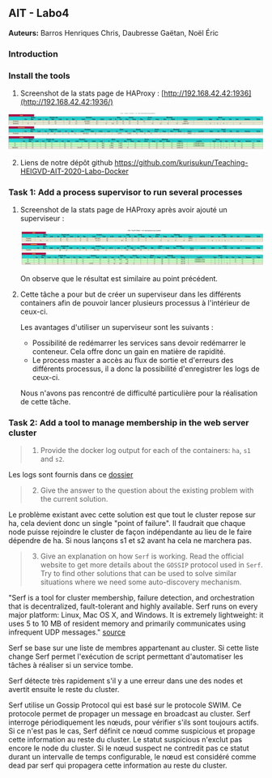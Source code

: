 ## AIT - Labo4



**Auteurs:** Barros Henriques Chris, Daubresse Gaëtan, Noël Éric

### Introduction 

### Install the tools

1. Screenshot de la stats page de HAProxy :  [http://192.168.42.42:1936](http://192.168.42.42:1936/) 

![](img/image_2020-12-09_16-54-26.png)

2. Liens de notre dépôt github https://github.com/kurisukun/Teaching-HEIGVD-AIT-2020-Labo-Docker

### Task 1: Add a process supervisor to run several processes

1. Screenshot de la stats page de HAProxy après avoir ajouté un superviseur : 

   ![](img/image_2020-12-09_17-28-06.png)

   On observe que le résultat est similaire au point précédent. 

2. Cette tâche a pour but de créer un superviseur dans les différents containers afin de pouvoir lancer plusieurs processus à l'intérieur de ceux-ci. 

   Les avantages d'utiliser un superviseur sont les suivants :  

   - Possibilité de redémarrer les services sans devoir redémarrer le conteneur. Cela offre donc un gain en matière de rapidité. 
   - Le process master a accès au flux de sortie et d'erreurs des différents processus, il a donc la possibilité d'enregistrer les logs de ceux-ci. 

   Nous n'avons pas rencontré de difficulté particulière pour la réalisation de cette tâche. 

### Task 2: Add a tool to manage membership in the web server cluster

> 1. Provide the docker log output for each of the containers: `ha`, `s1` and `s2`.

Les logs sont fournis dans ce [dossier](../logs/task2)

> 2. Give the answer to the question about the existing problem with the current solution.

Le problème existant avec cette solution est que tout le cluster repose sur ha, cela devient donc un single "point of failure". Il faudrait que chaque node puisse rejoindre le cluster de façon indépendante au lieu de le faire dépendre de ha. Si nous lançons s1 et s2 avant ha cela ne marchera pas. 

> 3. Give an explanation on how `Serf` is working. Read the official website to get more details about the `GOSSIP` protocol used in `Serf`. Try to find other solutions that can be used to solve similar situations where we need some auto-discovery mechanism.

"Serf is a tool for cluster membership, failure detection, and orchestration that is decentralized, fault-tolerant and highly available. Serf runs on every major platform: Linux, Mac OS X, and Windows. It is extremely lightweight: it uses 5 to 10 MB of resident memory and primarily communicates using infrequent UDP messages." [source](https://www.serf.io/intro/index.html)

Serf se base sur une liste de membres appartenant au cluster. Si cette liste change Serf permet l'exécution de script permettant  d'automatiser les tâches à réaliser si un service tombe. 

Serf détecte très rapidement s'il y a une erreur dans une des nodes et avertit ensuite le reste du cluster.  

Serf utilise un Gossip Protocol qui est basé sur le protocole SWIM. Ce protocole permet de propager un message en broadcast au cluster. Serf interroge périodiquement les nœuds, pour vérifier s'ils sont toujours actifs. Si ce n'est pas le cas, Serf définit ce nœud comme suspicious et propage cette information au reste du cluster. Le statut suspicious n'exclut pas encore le node du cluster. Si le nœud suspect ne contredit pas ce statut durant un intervalle de temps configurable, le nœud est considéré comme dead par serf qui propagera cette information au reste du cluster. 

